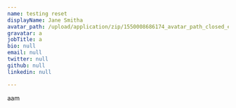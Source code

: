 ```yaml
---
name: testing reset
displayName: Jane Smitha
avatar_path: /upload/application/zip/1550008686174_avatar_path_closed_envelope.zip
gravatar: a
jobTitle: a
bio: null
email: null
twitter: null
github: null
linkedin: null

---
```


<p>aam&nbsp;</p>

